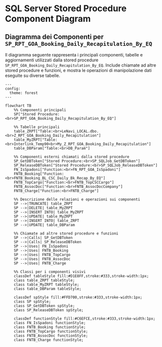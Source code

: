 # SQL Server Stored Procedure Component Diagram

## Diagramma dei Componenti per `SP_RPT_GOA_Booking_Daily_Recapitulation_By_EQ`

Il diagramma seguente rappresenta i principali componenti, tabelle e aggiornamenti utilizzati dalla stored procedure `SP_RPT_GOA_Booking_Daily_Recapitulation_By_EQ`. Include chiamate ad altre stored procedure e funzioni, e mostra le operazioni di manipolazione dati eseguite su diverse tabelle.

```mermaid
---
config:
  theme: forest
---

flowchart TB
    %% Componenti principali
    SP["Stored Procedure:<br>SP_RPT_GOA_Booking_Daily_Recapitulation_By_EQ"]

    %% Tabelle principali
    table_ZRPT["Table:<br>LeNavi_LOCAL.dbo.<br>Z_RPT_GOA_Booking_Daily_Recapitulation"]
    table_MyZRPT["Table:<br>Interlink_Temp90<br>My_Z_RPT_GOA_Booking_Daily_Recapitulation"]
    table_DBParam["Table:<br>DB_Param"]

    %% Componenti esterni chiamati dalla stored procedure
    SP_GetDBToken["Stored Procedure:<br>SP_SQLJob_GetDBToken"]
    SP_ReleaseDBToken["Stored Procedure:<br>SP_SQLJob_ReleaseDBToken"]
    FN_IsSpadoni["Function:<br>FN_RPT_GOA_IsSpadoni"]
    FNTB_Booking["Function:<br>FNTB_Booking_BL_CSC_Daily_Bk_Recap_By_EQ"]
    FNTB_TopCargo["Function:<br>FNTB_TopCSCCargo"]
    FNTB_AssocDoc["Function:<br>FNTB_AssocDocCompany"]
    FNTB_Charge["Function:<br>FNTB_Charge"]

    %% Descrizione delle relazioni e operazioni sui componenti
    SP -->|TRUNCATE| table_ZRPT
    SP -->|DELETE| table_MyZRPT
    SP -->|INSERT INTO| table_MyZRPT
    SP -->|UPDATE| table_MyZRPT
    SP -->|INSERT INTO| table_ZRPT
    SP -->|UPDATE| table_DBParam
    
    %% Chiamate ad altre stored procedure e funzioni
    SP -->|Calls| SP_GetDBToken
    SP -->|Calls| SP_ReleaseDBToken
    SP -->|Uses| FN_IsSpadoni
    SP -->|Uses| FNTB_Booking
    SP -->|Uses| FNTB_TopCargo
    SP -->|Uses| FNTB_AssocDoc
    SP -->|Uses| FNTB_Charge

    %% Classi per i componenti visivi
    classDef tableStyle fill:#D1E8FF,stroke:#333,stroke-width:1px;
    class table_ZRPT tableStyle;
    class table_MyZRPT tableStyle;
    class table_DBParam tableStyle;

    classDef spStyle fill:#FFD700,stroke:#333,stroke-width:1px;
    class SP spStyle;
    class SP_GetDBToken spStyle;
    class SP_ReleaseDBToken spStyle;

    classDef functionStyle fill:#C6EFCE,stroke:#333,stroke-width:1px;
    class FN_IsSpadoni functionStyle;
    class FNTB_Booking functionStyle;
    class FNTB_TopCargo functionStyle;
    class FNTB_AssocDoc functionStyle;
    class FNTB_Charge functionStyle;
```